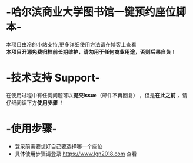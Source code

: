 # -哈尔滨商业大学图书馆一键预约座位脚本-
本项目由[冷的小站](https://www.lgn2018.com)支持,更多详细使用方法请在博客上查看<br>
**本项目开源免费归档前长期维护，请勿用于任何商业用途，否则后果自负！<br>**
# -技术支持 Support-
在使用过程中有任何问题可以**提交Issue**（邮件不再回复） ，但是**在此之前** ，请仔细阅读下方**使用步骤** ！<br>
# -使用步骤-
* 登录前需要想好自己要选择哪一个座位
* 具体使用步骤请登录 https://www.lgn2018.com 查看 
